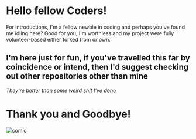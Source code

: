 # Hello fellow Coders!
For introductions, I'm a fellow newbie in coding and perhaps you've found me idling here?
Good for you, I'm worthless and my project were fully volunteer-based either forked from or own.
## I'm here just for fun, if you've travelled this far by coincidence or intend, then I'd suggest checking out other repositories other than mine
*They're better than some weird sh!t I've done*
# Thank you and Goodbye!
![comic](https://pbs.twimg.com/media/FqFrDCbaAAAZ8p5?format=jpg&name=large)
